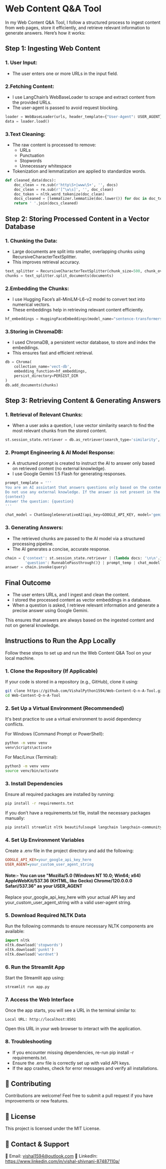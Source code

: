 # Web Content Q&A Tool
In my Web Content Q&A Tool, I follow a structured process to ingest content from web pages, store it efficiently, and retrieve relevant information to generate answers. Here’s how it works:

## Step 1: Ingesting Web Content

### 1. User Input:

* The user enters one or more URLs in the input field.
  
### 2.Fetching Content:

* I use LangChain’s WebBaseLoader to scrape and extract content from the provided URLs.
* The user-agent is passed to avoid request blocking.
```python
loader = WebBaseLoader(urls, header_template={"User-Agent": USER_AGENT})
data = loader.load()
```

### 3.Text Cleaning:

* The raw content is processed to remove:
  * URLs
  * Punctuation
  * Stopwords
  * Unnecessary whitespace
* Tokenization and lemmatization are applied to standardize words.
```python
def cleaned_data(docs):
    doc_clean = re.sub(r'http\S+|www\S+', '', docs)
    doc_clean = re.sub(r'[^\w\s]', '', doc_clean)
    doc_token = nltk.word_tokenize(doc_clean)
    docs_cleaned = [lemmatizer.lemmatize(doc.lower()) for doc in doc_token if doc.lower() not in stop_words]
    return ' '.join(docs_cleaned)
```

## Step 2: Storing Processed Content in a Vector Database

### 1. Chunking the Data:

* Large documents are split into smaller, overlapping chunks using RecursiveCharacterTextSplitter.
* This improves retrieval accuracy.
```python
text_splitter = RecursiveCharacterTextSplitter(chunk_size=500, chunk_overlap=95)
chunks = text_splitter.split_documents(documents)
```

### 2.Embedding the Chunks:

* I use Hugging Face’s all-MiniLM-L6-v2 model to convert text into numerical vectors.
* These embeddings help in retrieving relevant content efficiently.
```python
hf_embeddings = HuggingFaceEmbeddings(model_name="sentence-transformers/all-MiniLM-L6-v2")
```

### 3.Storing in ChromaDB:

* I used ChromaDB, a persistent vector database, to store and index the embeddings.
* This ensures fast and efficient retrieval.
```python
db = Chroma(
    collection_name='vect-db',
    embedding_function=hf_embeddings,
    persist_directory=PERSIST_DIR
)
db.add_documents(chunks)
```

## Step 3: Retrieving Content & Generating Answers

### 1. Retrieval of Relevant Chunks:

* When a user asks a question, I use vector similarity search to find the most relevant chunks from the stored content.
```python
st.session_state.retriever = db.as_retriever(search_type='similarity', search_kwargs={'k': 3})
```

### 2. Prompt Engineering & AI Model Response:

* A structured prompt is created to instruct the AI to answer only based on retrieved content (no external knowledge).
* I use Google Gemini 1.5 Flash for generating responses.
```python
prompt_template = '''
You are an AI assistant that answers questions only based on the content from the provided websites. 
Do not use any external knowledge. If the answer is not present in the provided data, simply say "I don't know."
{context}
Answer the question: {question}
'''

chat_model = ChatGoogleGenerativeAI(api_key=GOOGLE_API_KEY, model='gemini-1.5-flash')
```

### 3. Generating Answers:

* The retrieved chunks are passed to the AI model via a structured processing pipeline.
* The AI generates a concise, accurate response.
```python
chain = {'context': st.session_state.retriever | (lambda docs: '\n\n'.join(doc.page_content for doc in docs)), 
         'question': RunnablePassthrough()} | prompt_temp | chat_model | output_parser
answer = chain.invoke(query)
```

## Final Outcome
* The user enters URLs, and I ingest and clean the content.
* I stored the processed content as vector embeddings in a database.
* When a question is asked, I retrieve relevant information and generate a precise answer using Google Gemini.
  
This ensures that answers are always based on the ingested content and not on general knowledge.


## Instructions to Run the App Locally
Follow these steps to set up and run the Web Content Q&A Tool on your local machine.

### 1. Clone the Repository (If Applicable)
If your code is stored in a repository (e.g., GitHub), clone it using:
```bash
git clone https://github.com/VishalPython1594/Web-Content-Q-n-A-Tool.git
cd Web-Content-Q-n-A-Tool
```
### 2. Set Up a Virtual Environment (Recommended)
It's best practice to use a virtual environment to avoid dependency conflicts.

For Windows (Command Prompt or PowerShell):

```bash
python -m venv venv
venv\Scripts\activate
```

For Mac/Linux (Terminal):

```bash
python3 -m venv venv
source venv/bin/activate
```

### 3. Install Dependencies
Ensure all required packages are installed by running:

```bash
pip install -r requirements.txt
```
If you don’t have a requirements.txt file, install the necessary packages manually:

```bash
pip install streamlit nltk beautifulsoup4 langchain langchain-community langchain-google-genai langchain-chroma chromadb sentence-transformers python-dotenv
```

### 4. Set Up Environment Variables
Create a .env file in the project directory and add the following:

```ini
GOOGLE_API_KEY=your_google_api_key_here
USER_AGENT=your_custom_user_agent_string
```
#### Note:- You can use "Mozilla/5.0 (Windows NT 10.0; Win64; x64) AppleWebKit/537.36 (KHTML, like Gecko) Chrome/120.0.0.0 Safari/537.36" as your USER_AGENT

Replace your_google_api_key_here with your actual API key and your_custom_user_agent_string with a valid user-agent string.

### 5. Download Required NLTK Data
Run the following commands to ensure necessary NLTK components are available:

```python
import nltk
nltk.download('stopwords')
nltk.download('punkt')
nltk.download('wordnet')
```

### 6. Run the Streamlit App
Start the Streamlit app using:

```bash
streamlit run app.py
```

### 7. Access the Web Interface
Once the app starts, you will see a URL in the terminal similar to:

```nginx
Local URL: http://localhost:8501
```

Open this URL in your web browser to interact with the application.

### 8. Troubleshooting

* If you encounter missing dependencies, re-run pip install -r requirements.txt.
* Ensure the .env file is correctly set up with valid API keys.
* If the app crashes, check for error messages and verify all installations.


## 🤝 Contributing
Contributions are welcome! Feel free to submit a pull request if you have improvements or new features.

## 📜 License
This project is licensed under the MIT License.

## 📩 Contact & Support
📧 Email: vishal1594@outlook.com 🔗 LinkedIn: https://www.linkedin.com/in/vishal-shivnani-87487110a/
